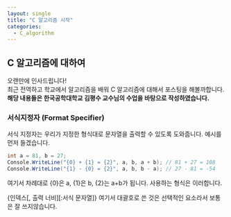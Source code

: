 ```yaml
---
layout: single
title: "C 알고리즘 시작"
categories:
  - C_algorithm
---
```


## C 알고리즘에 대하여

오랜만에 인사드립니다! <br>
최근 전역하고 학교에서 알고리즘을 배워 C 알고리즘에 대해서 포스팅을 해볼까합니다. <br>
**해당 내용들은 한국공학대학교 김평수 교수님의 수업을 바탕으로 작성하였습니다.**<br>

### 서식지정자 (Format Specifier)

서식 지정자는 우리가 지정한 형식대로 문자열을 출력할 수 있도록 도와줍니다. 예시를 먼저 들겠습니다.  

```c#
int a = 81, b = 27;
Console.WriteLine("{0} + {1} = {2}", a, b, a + b); // 81 + 27 = 108
Console.WriteLine("{1} - {0} = {2}", a, b, b - a); // 27 - 81 = -54
```
여기서 차례대로 {0}은 a, {1}은 b, {2}는 a+b가 됩니다. 사용하는 형식은 이러합니다.

{인덱스[, 출력 너비][:서식 문자열]}  여기서 대괄호로 쓴 것은 선택적인 요소라서 보통은 잘 쓰지않습니다.
